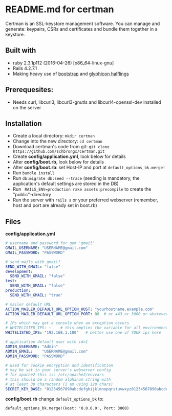 # README.md for certman

Certman is an SSL-keystore management software. You can manage and generate: keypairs, CSRs and certificates and bundle them together in a keystore.

## Built with
* ruby 2.3.1p112 (2016-04-26) [x86_64-linux-gnu]
* Rails 4.2.7.1
* Making heavy use of [bootstrap](http://www.bootstrap.com "Link to bootstrap.com") and [glyphicon halflings](http://glyphicons.com "Link to glyphicons.com")

## Prerequesites:
* Needs curl, libcurl3, libcurl3-gnutls and libcurl4-openssl-dev installed on the server

## Installation
* Create a local directory: `mkdir certman`
* Change into the new directory: `cd certman`
* Download certman's code from git: `git clone https://github.com/schbrongx/certman.git`
* Create **config/application.yml**, look below for details
* Alter **config/boot.rb**, look below for details
* Alter **config/boot.rb**: set Host-IP and port at `default_options_bk.merge!`
* Run `bundle install`
* Run `db:migrate db:seed --trace` (seeding is mandatory, the application's default settings are stored in the DB)
* Run ` RAILS_ENV=production rake assets:precompile` to create the "public"-directory
* Run the server with `rails s` or your preferred webserver (remember, host and port are already set in boot.rb)

## Files
**config/application.yml**
```yaml
# username and password for gem 'gmail'
GMAIL_USERNAME: "USERNAME@gmail.com"
GMAIL_PASSWORD: "PASSWORD"

# send mails with gmail?
SEND_WITH_GMAIL: "false"
development:
  SEND_WITH_GMAIL: "false"
test:
  SEND_WITH_GMAIL: "false"
production: 
  SEND_WITH_GMAIL: "true"

# mailer default URL
ACTION_MAILER_DEFAULT_URL_OPTION_HOST: "yourhostname.example.com"
ACTION_MAILER_DEFAULT_URL_OPTION_PORT: 80  # or 443 or 3000 or whatever you run on

# IPs which may get a console when an exception occurs
# WHITELISTED_IPS: ~    # this empties the variable for all environments
WHITELISTED_IPS: "192.168.1.100"   # better use one of YOUR ips here

# application default user with id=1
ADMIN_USERNAME: "Admin"
ADMIN_EMAIL:    "USERNAME@gmail.com"
ADMIN_PASSWORD: "PASSWORD"

# used for cookie encryption and identification
# may be set in your server's webserver config
# for apache2 this is: /etc/apache2/envvars
# this should be a random alphanum string with 
# at least 30 characters (i am using 128 chars)
SECRET_KEY_BASE: "01234567890abcdefghijklmnopqrstuvwxyz01234567890abcdefghijklmnopqrstuvwxyz01234567890abcdefghijklmnopqrstuvwxyz01234567890abcdef"
```

**config/boot.rb**
change `default_options_bk`  to:
```
default_options_bk.merge!(Host: '0.0.0.0', Port: 3000)
```

